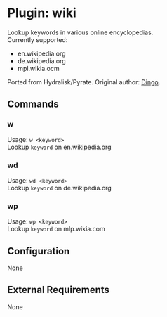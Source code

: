 Plugin: wiki
===
Lookup keywords in various online encyclopedias.  
Currently supported:
- en.wikipedia.org
- de.wikipedia.org
- mpl.wikia.ocm

Ported from Hydralisk/Pyrate. Original author: [Dingo](https://matrix.to/#/@dingo:pack.rocks).

## Commands

### w
Usage: `w <keyword>`  
Lookup `keyword` on en.wikipedia.org  

### wd
Usage: `wd <keyword>`  
Lookup `keyword` on de.wikipedia.org

### wp
Usage: `wp <keyword>`  
Lookup `keyword` on mlp.wikia.com

## Configuration
None

## External Requirements
None
